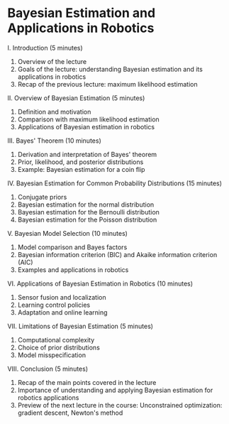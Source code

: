 # Bayesian Estimation and Applications in Robotics

I. Introduction (5 minutes)

1. Overview of the lecture
1. Goals of the lecture: understanding Bayesian estimation and its applications in robotics
1. Recap of the previous lecture: maximum likelihood estimation

II. Overview of Bayesian Estimation (5 minutes)

1. Definition and motivation
1. Comparison with maximum likelihood estimation
1. Applications of Bayesian estimation in robotics

III. Bayes' Theorem (10 minutes)

1. Derivation and interpretation of Bayes' theorem
1. Prior, likelihood, and posterior distributions
1. Example: Bayesian estimation for a coin flip

IV. Bayesian Estimation for Common Probability Distributions (15 minutes)

1. Conjugate priors
1. Bayesian estimation for the normal distribution
1. Bayesian estimation for the Bernoulli distribution
1. Bayesian estimation for the Poisson distribution

V. Bayesian Model Selection (10 minutes)

1. Model comparison and Bayes factors
1. Bayesian information criterion (BIC) and Akaike information criterion (AIC)
1. Examples and applications in robotics

VI. Applications of Bayesian Estimation in Robotics (10 minutes)

1. Sensor fusion and localization
1. Learning control policies
1. Adaptation and online learning

VII. Limitations of Bayesian Estimation (5 minutes)

1. Computational complexity
1. Choice of prior distributions
1. Model misspecification

VIII. Conclusion (5 minutes)

1. Recap of the main points covered in the lecture
1. Importance of understanding and applying Bayesian estimation for robotics applications
1. Preview of the next lecture in the course: Unconstrained optimization: gradient descent, Newton's method
